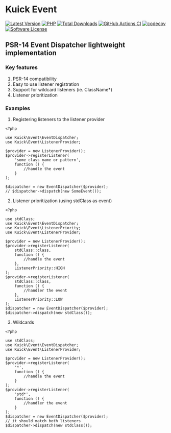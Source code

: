 # Kuick Event
[![Latest Version](https://img.shields.io/github/release/milejko/kuick-event.svg?cacheSeconds=3600)](https://github.com/milejko/kuick-event/releases)
[![PHP](https://img.shields.io/badge/PHP-8.2%20|%208.3%20|%208.4-blue?logo=php&cacheSeconds=3600)](https://www.php.net)
[![Total Downloads](https://img.shields.io/packagist/dt/kuick/event.svg?cacheSeconds=3600)](https://packagist.org/packages/kuick/event)
[![GitHub Actions CI](https://github.com/milejko/kuick-event/actions/workflows/ci.yml/badge.svg)](https://github.com/milejko/kuick-event/actions/workflows/ci.yml)
[![codecov](https://codecov.io/gh/milejko/kuick-event/graph/badge.svg?token=80QEBDHGPH)](https://codecov.io/gh/milejko/kuick-event)
[![Software License](https://img.shields.io/badge/license-MIT-brightgreen.svg?cacheSeconds=14400)](LICENSE)

## PSR-14 Event Dispatcher lightweight implementation

### Key features
1. PSR-14 compatibility
2. Easy to use listener registration
3. Support for wildcard listeners (ie. ClassName*)
4. Listener prioritization

### Examples
1. Registering listeners to the listener provider
```
<?php

use Kuick\Event\EventDispatcher;
use Kuick\Event\ListenerProvider;

$provider = new ListenerProvider();
$provider->registerListener(
    'some class name or pattern',
    function () {
        //handle the event
    }
);

$dispatcher = new EventDispatcher($provider);
// $dispatcher->dispatch(new SomeEvent());
```
2. Listener prioritization (using stdClass as event)
```
<?php

use stdClass;
use Kuick\Event\EventDispatcher;
use Kuick\Event\ListenerPriority;
use Kuick\Event\ListenerProvider;

$provider = new ListenerProvider();
$provider->registerListener(
    stdClass::class,
    function () {
        //handle the event
    },
    ListenerPriority::HIGH
);
$provider->registerListener(
    stdClass::class,
    function () {
        //handler the event
    },
    ListenerPriority::LOW
);
$dispatcher = new EventDispatcher($provider);
$dispatcher->dispatch(new stdClass());
```
3. Wildcards
```
<?php

use stdClass;
use Kuick\Event\EventDispatcher;
use Kuick\Event\ListenerProvider;

$provider = new ListenerProvider();
$provider->registerListener(
    '*',
    function () {
        //handle the event
    }
);
$provider->registerListener(
    'std*',
    function () {
        //handler the event
    }
);
$dispatcher = new EventDispatcher($provider);
// it should match both listeners
$dispatcher->dispatch(new stdClass());
```